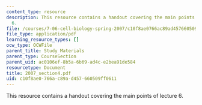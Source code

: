 ```yaml
---
content_type: resource
description: This resource contains a handout covering the main points of lecture
  6.
file: /courses/7-06-cell-biology-spring-2007/c10f8ae0766ac89ad457660509ff0611_2007_section4.pdf
file_type: application/pdf
learning_resource_types: []
ocw_type: OCWFile
parent_title: Study Materials
parent_type: CourseSection
parent_uid: ac0106ef-8b5a-6b69-ad4c-e2bea91de584
resourcetype: Document
title: 2007_section4.pdf
uid: c10f8ae0-766a-c89a-d457-660509ff0611
---
```

This resource contains a handout covering the main points of lecture 6.

